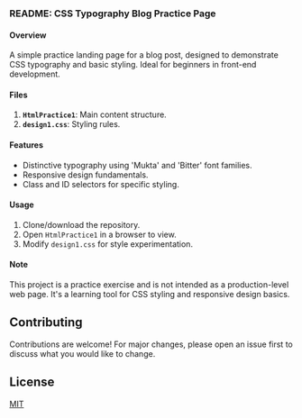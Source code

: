 ### README: CSS Typography Blog Practice Page

#### Overview
A simple practice landing page for a blog post, designed to demonstrate CSS typography and basic styling. Ideal for beginners in front-end development.

#### Files
1. **`HtmlPractice1`**: Main content structure.
2. **`design1.css`**: Styling rules.

#### Features
- Distinctive typography using 'Mukta' and 'Bitter' font families.
- Responsive design fundamentals.
- Class and ID selectors for specific styling.

#### Usage
1. Clone/download the repository.
2. Open `HtmlPractice1` in a browser to view.
3. Modify `design1.css` for style experimentation.

#### Note
This project is a practice exercise and is not intended as a production-level web page. It's a learning tool for CSS styling and responsive design basics.

## Contributing
Contributions are welcome! For major changes, please open an issue first to discuss what you would like to change.

## License
[MIT](https://choosealicense.com/licenses/mit/)
